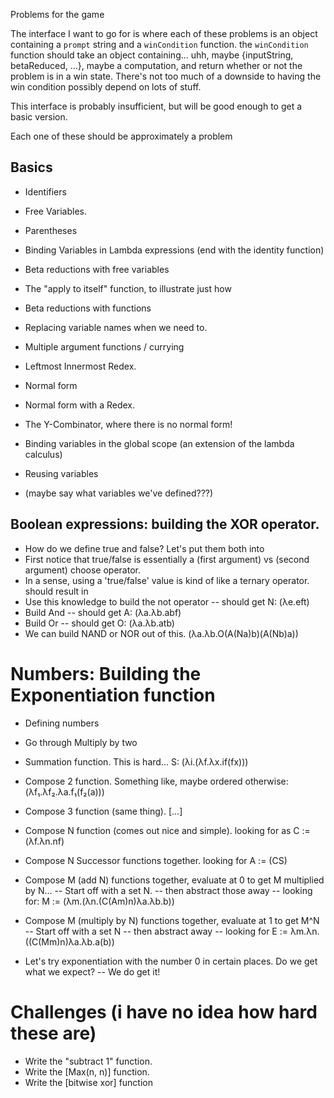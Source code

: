 Problems for the game

The interface I want to go for is where each of these problems is an object containing a `prompt` string and a `winCondition` function. the `winCondition` function should take an object containing... uhh, maybe {inputString, betaReduced, ...}, maybe a computation, and return whether or not the problem is in a win state. There's not too much of a downside to having the win condition possibly depend on lots of stuff.

This interface is probably insufficient, but will be good enough to get a basic version.

Each one of these should be approximately a problem

## Basics
- Identifiers
- Free Variables.
- Parentheses
- Binding Variables in Lambda expressions (end with the identity function)
- Beta reductions with free variables
- The "apply to itself" function, to illustrate just how
- Beta reductions with functions
- Replacing variable names when we need to.
- Multiple argument functions / currying
- Leftmost Innermost Redex.
- Normal form
- Normal form with a Redex.
- The Y-Combinator, where there is no normal form!

- Binding variables in the global scope (an extension of the lambda calculus)
- Reusing variables
- (maybe say what variables we've defined???)

## Boolean expressions: building the XOR operator.
- How do we define true and false? Let's put them both into
- First notice that true/false is essentially a (first argument) vs (second argument) choose operator.
- In a sense, using a 'true/false' value is kind of like a ternary operator. should result in
- Use this knowledge to build the not operator -- should get N: (λe.eft)
- Build And -- should get A: (λa.λb.abf)
- Build Or -- should get O: (λa.λb.atb)
- We can build NAND or NOR out of this. (λa.λb.O(A(Na)b)(A(Nb)a))

# Numbers: Building the Exponentiation function
- Defining numbers
- Go through Multiply by two
- Summation function. This is hard... S: (λi.(λf.λx.if(fx)))
- Compose 2 function. Something like, maybe ordered otherwise: (λf₁.λf₂.λa.f₁(f₂(a)))
- Compose 3 function (same thing).
[...]
- Compose N function (comes out nice and simple). looking for as C := (λf.λn.nf)
- Compose N Successor functions together. looking for A := (CS)
- Compose M (add N) functions together, evaluate at 0 to get M multiplied by N...
-- Start off with a set N.
-- then abstract those away
-- looking for: M := (λm.(λn.(C(Am)n)λa.λb.b))

- Compose M (multiply by N) functions together, evaluate at 1 to get M^N
-- Start off with a set N
-- then abstract away
-- looking for E := λm.λn.((C(Mm)n)λa.λb.a(b))

- Let's try exponentiation with the number 0 in certain places. Do we get what we expect?
-- We do get it!

# Challenges (i have no idea how hard these are)
- Write the "subtract 1" function.
- Write the [Max(n, n)] function.
- Write the [bitwise xor] function
